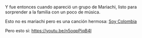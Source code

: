 Y fue entonces cuando apareció un grupo de Mariachi, listo para sorprender a la familia con un poco de música.

Esto no es mariachi pero es una canción hermosa:
[Soy Colombia](https://www.youtube.com/watch?v=GtgkAaaab_E)


Pero esto si:
https://youtu.be/n5oqpPiqB4I